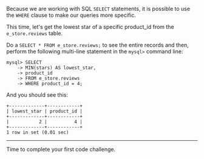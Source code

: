 Because we are working with SQL `SELECT` statements, it is possible to use the `WHERE` clause to make our queries more specific.

This time, let's get the lowest star of a specific product_id from the `e_store.reviews` table. 

Do a `SELECT * FROM e_store.reviews;` to see the entire records and then, perform the following multi-line statement in the `mysql>` command line: 

```
mysql> SELECT
    -> MIN(stars) AS lowest_star,
    -> product_id
    -> FROM e_store.reviews
    -> WHERE product_id = 4;
```

And you should see this: 

```
+-------------+------------+
| lowest_star | product_id |
+-------------+------------+
|           2 |          4 |
+-------------+------------+
1 row in set (0.01 sec)
```

---
Time to complete your first code challenge.